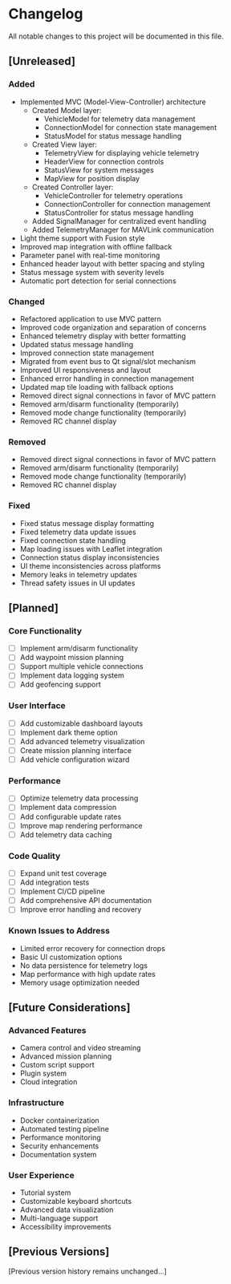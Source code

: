 # Changelog

All notable changes to this project will be documented in this file.

## [Unreleased]

### Added
- Implemented MVC (Model-View-Controller) architecture
  - Created Model layer:
    - VehicleModel for telemetry data management
    - ConnectionModel for connection state management
    - StatusModel for status message handling
  - Created View layer:
    - TelemetryView for displaying vehicle telemetry
    - HeaderView for connection controls
    - StatusView for system messages
    - MapView for position display
  - Created Controller layer:
    - VehicleController for telemetry operations
    - ConnectionController for connection management
    - StatusController for status message handling
  - Added SignalManager for centralized event handling
  - Added TelemetryManager for MAVLink communication
- Light theme support with Fusion style
- Improved map integration with offline fallback
- Parameter panel with real-time monitoring
- Enhanced header layout with better spacing and styling
- Status message system with severity levels
- Automatic port detection for serial connections

### Changed
- Refactored application to use MVC pattern
- Improved code organization and separation of concerns
- Enhanced telemetry display with better formatting
- Updated status message handling
- Improved connection state management
- Migrated from event bus to Qt signal/slot mechanism
- Improved UI responsiveness and layout
- Enhanced error handling in connection management
- Updated map tile loading with fallback options
- Removed direct signal connections in favor of MVC pattern
- Removed arm/disarm functionality (temporarily)
- Removed mode change functionality (temporarily)
- Removed RC channel display

### Removed
- Removed direct signal connections in favor of MVC pattern
- Removed arm/disarm functionality (temporarily)
- Removed mode change functionality (temporarily)
- Removed RC channel display

### Fixed
- Fixed status message display formatting
- Fixed telemetry data update issues
- Fixed connection state handling
- Map loading issues with Leaflet integration
- Connection status display inconsistencies
- UI theme inconsistencies across platforms
- Memory leaks in telemetry updates
- Thread safety issues in UI updates

## [Planned]

### Core Functionality
- [ ] Implement arm/disarm functionality
- [ ] Add waypoint mission planning
- [ ] Support multiple vehicle connections
- [ ] Implement data logging system
- [ ] Add geofencing support

### User Interface
- [ ] Add customizable dashboard layouts
- [ ] Implement dark theme option
- [ ] Add advanced telemetry visualization
- [ ] Create mission planning interface
- [ ] Add vehicle configuration wizard

### Performance
- [ ] Optimize telemetry data processing
- [ ] Implement data compression
- [ ] Add configurable update rates
- [ ] Improve map rendering performance
- [ ] Add telemetry data caching

### Code Quality
- [ ] Expand unit test coverage
- [ ] Add integration tests
- [ ] Implement CI/CD pipeline
- [ ] Add comprehensive API documentation
- [ ] Improve error handling and recovery

### Known Issues to Address
- Limited error recovery for connection drops
- Basic UI customization options
- No data persistence for telemetry logs
- Map performance with high update rates
- Memory usage optimization needed

## [Future Considerations]

### Advanced Features
- Camera control and video streaming
- Advanced mission planning
- Custom script support
- Plugin system
- Cloud integration

### Infrastructure
- Docker containerization
- Automated testing pipeline
- Performance monitoring
- Security enhancements
- Documentation system

### User Experience
- Tutorial system
- Customizable keyboard shortcuts
- Advanced data visualization
- Multi-language support
- Accessibility improvements

## [Previous Versions]

[Previous version history remains unchanged...] 